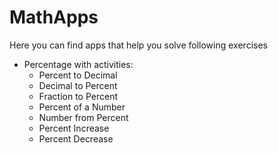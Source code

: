 # MathApps
Here you can find apps that help you solve following exercises
- Percentage with activities:
  * Percent to Decimal
  * Decimal to Percent
  * Fraction to Percent
  * Percent of a Number
  * Number from Percent
  * Percent Increase
  * Percent Decrease
